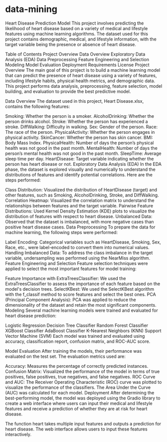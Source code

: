 ﻿# data-mining
Heart Disease Prediction Model
This project involves predicting the likelihood of heart disease based on a variety of medical and lifestyle features using machine learning algorithms. The dataset used for this project contains demographic, medical, and lifestyle information, with the target variable being the presence or absence of heart disease.

Table of Contents
Project Overview
Data Overview
Exploratory Data Analysis (EDA)
Data Preprocessing
Feature Engineering and Selection
Modeling
Model Evaluation
Deployment
Requirements
License
Project Overview
The main goal of this project is to build a machine learning model that can predict the presence of heart disease using a variety of features, including lifestyle habits, physical health metrics, and demographic data. This project performs data analysis, preprocessing, feature selection, model building, and evaluation to provide the best predictive model.

Data Overview
The dataset used in this project, Heart Disease.xlsx, contains the following features:

Smoking: Whether the person is a smoker.
AlcoholDrinking: Whether the person drinks alcohol.
Stroke: Whether the person has experienced a stroke.
DiffWalking: Difficulty in walking.
Sex: Gender of the person.
Race: The race of the person.
PhysicalActivity: Whether the person engages in physical activity.
SkinCancer: Whether the person has skin cancer.
BMI: Body Mass Index.
PhysicalHealth: Number of days the person’s physical health was not good in the past month.
MentalHealth: Number of days the person’s mental health was not good in the past month.
SleepTime: Average sleep time per day.
HeartDisease: Target variable indicating whether the person has heart disease or not.
Exploratory Data Analysis (EDA)
In the EDA phase, the dataset is explored visually and numerically to understand the distributions of features and identify potential correlations. Here are the steps performed:

Class Distribution: Visualized the distribution of HeartDisease (target) and other features, such as Smoking, AlcoholDrinking, Stroke, and DiffWalking.
Correlation Heatmap: Visualized the correlation matrix to understand the relationships between features and the target variable.
Pairwise Feature Distributions: Used Kernel Density Estimation (KDE) plots to visualize the distribution of features with respect to heart disease.
Unbalanced Data: Observed that the dataset is imbalanced, with more negative cases than positive heart disease cases.
Data Preprocessing
To prepare the data for machine learning, the following steps were performed:

Label Encoding: Categorical variables such as HeartDisease, Smoking, Sex, Race, etc., were label-encoded to convert them into numerical values.
Handling Imbalanced Data: To address the class imbalance in the target variable, undersampling was performed using the NearMiss algorithm.
Feature Engineering and Selection
Feature selection techniques were applied to select the most important features for model training:

Feature Importance with ExtraTreesClassifier: We used the ExtraTreesClassifier to assess the importance of each feature based on the model's decision trees.
SelectKBest: We used the SelectKBest algorithm with the f_classif method to score features and select the best ones.
PCA (Principal Component Analysis): PCA was applied to reduce the dimensionality of the dataset and retain the most significant components.
Modeling
Several machine learning models were trained and evaluated for heart disease prediction:

Logistic Regression
Decision Tree Classifier
Random Forest Classifier
XGBoost Classifier
AdaBoost Classifier
K-Nearest Neighbors (KNN)
Support Vector Machine (SVM)
Each model was trained and evaluated using accuracy, classification report, confusion matrix, and ROC-AUC score.

Model Evaluation
After training the models, their performance was evaluated on the test set. The evaluation metrics used are:

Accuracy: Measures the percentage of correctly predicted instances.
Confusion Matrix: Visualized the performance of the model in terms of true positives, false positives, true negatives, and false negatives.
ROC Curve and AUC: The Receiver Operating Characteristic (ROC) curve was plotted to visualize the performance of the classifiers. The Area Under the Curve (AUC) was calculated for each model.
Deployment
After determining the best-performing model, the model was deployed using the Gradio library to create a web interface where users can input their medical and lifestyle features and receive a prediction of whether they are at risk for heart disease.

The function heart takes multiple input features and outputs a prediction for heart disease. The web interface allows users to input these features interactively.
